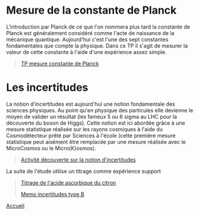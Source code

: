 # Mesure de la constante de Planck
L'introduction par Planck de ce que l'on nommera plus tard la constante de Planck est généralement considéré comme l'acte de naissance de la mécanique quantique. Aujourd'hui c'est l'une des sept constantes fondamentales que compte la physique. Dans ce TP il s'agit de mesurer la valeur de cette constante à l'aide d'une expérience assez simple.
>[TP mesure constante de Planck](/TPphysique/TPplanck.pdf)

# Les incertitudes
La notion d'incertitudes est aujourd'hui une notion fondamentale des sciences physiques. Au point qu'en physique des particules elle devienne le moyen de valider un résultat (les fameux 5 ou 6 sigma au LHC pour la découverte du boson de Higgs). Cette notion est ici abordée grâce à une mesure statistique réalisée sur les rayons cosmiques à l'aide du Cosmodétecteur prêté par Sciences à l'école (cette première mesure statistique peut aisément être remplacée par une mesure réalisée avec le MicroCosmos ou le Micro(K)osmos).
>[Activité découverte sur la notion d'incertitudes](/TPphysique/Activitedecouverte.pdf)

La suite de l'étude utilise un titrage comme expérience support 
>[Titrage de l'acide ascorbique du citron](/TPphysique/TitrageCitron12pt-2.pdf)
>
>[Memo incertitudes type B](/TPphysique/MemoIncertitudesVerrerie.pdf)

[Accueil](index.md)

